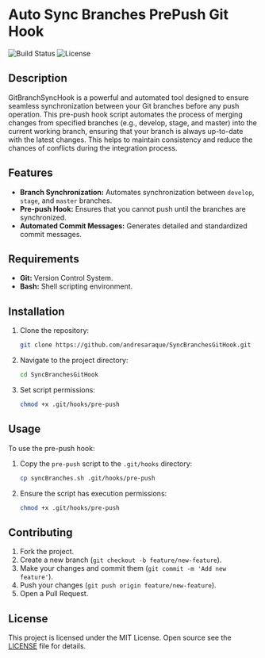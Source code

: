 # Auto Sync Branches PrePush Git Hook

![Build Status](https://img.shields.io/badge/build-passing-brightgreen)
![License](https://img.shields.io/badge/license-MIT-blue.svg)

## Description

GitBranchSyncHook is a powerful and automated tool designed to ensure seamless synchronization between your Git branches before any push operation. This pre-push hook script automates the process of merging changes from specified branches (e.g., develop, stage, and master) into the current working branch, ensuring that your branch is always up-to-date with the latest changes. This helps to maintain consistency and reduce the chances of conflicts during the integration process.

## Features

- **Branch Synchronization:** Automates synchronization between `develop`, `stage`, and `master` branches.
- **Pre-push Hook:** Ensures that you cannot push until the branches are synchronized.
- **Automated Commit Messages:** Generates detailed and standardized commit messages.

## Requirements

- **Git:** Version Control System.
- **Bash:** Shell scripting environment.

## Installation

1. Clone the repository:
    ```bash
    git clone https://github.com/andresaraque/SyncBranchesGitHook.git
    ```
2. Navigate to the project directory:
    ```bash
    cd SyncBranchesGitHook
    ```
3. Set script permissions:
    ```bash
    chmod +x .git/hooks/pre-push
    ```

## Usage

To use the pre-push hook:
1. Copy the `pre-push` script to the `.git/hooks` directory:
    ```bash
    cp syncBranches.sh .git/hooks/pre-push
    ```
2. Ensure the script has execution permissions:
    ```bash
    chmod +x .git/hooks/pre-push
    ```

## Contributing

1. Fork the project.
2. Create a new branch (`git checkout -b feature/new-feature`).
3. Make your changes and commit them (`git commit -m 'Add new feature'`).
4. Push your changes (`git push origin feature/new-feature`).
5. Open a Pull Request.

## License

This project is licensed under the MIT License. Open source see the [LICENSE](LICENSE) file for details.

